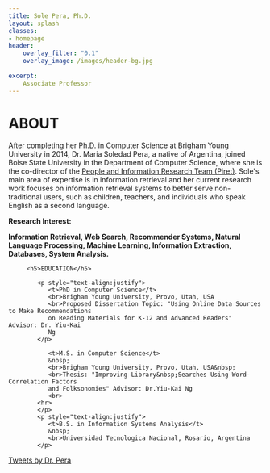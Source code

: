 ```yaml
---
title: Sole Pera, Ph.D.
layout: splash
classes:
- homepage
header:
    overlay_filter: "0.1"
    overlay_image: /images/header-bg.jpg
    
excerpt:
    Associate Professor
---
```

 <div>
    <h1> ABOUT </h1>

After completing her Ph.D. in Computer Science at Brigham Young University in 2014, Dr. Maria Soledad Pera, a native of Argentina, joined Boise State University in the Department of Computer Science, where she is the co-director of the <a href = "http://piret.info/">People and Information Research Team (Piret)</a>. Sole's main area of expertise is in information retrieval and her current research work focuses on information retrieval systems to better serve non-traditional users, such as children, teachers, and individuals who speak English as a second language.


<p><p><b>Research Interest:</b> <p><b>Information Retrieval, Web Search, Recommender Systems, Natural Language Processing, Machine Learning, Information Extraction, Databases, System Analysis.</b></p></p></p>


         <h5>EDUCATION</h5>

            <p style="text-align:justify">
               <t>PhD in Computer Science</t>
               <br>Brigham Young University, Provo, Utah, USA
               <br>Proposed Dissertation Topic: "Using Online Data Sources to Make Recommendations
               on Reading Materials for K-12 and Advanced Readers" Advisor: Dr. Yiu-Kai
               Ng
            </p>
          
               <t>M.S. in Computer Science</t>
               &nbsp;
               <br>Brigham Young University, Provo, Utah, USA&nbsp;
               <br>Thesis: "Improving Library&nbsp;Searches Using Word-Correlation Factors
               and Folksonomies" Advisor: Dr.Yiu-Kai Ng
               <br>
            <hr>
            </p>
            <p style="text-align:justify">
               <t>B.S. in Information Systems Analysis</t>
               &nbsp;
               <br>Universidad Tecnologica Nacional, Rosario, Argentina
            </p>







<div class="tl-embed">
<a class="twitter-timeline" data-height="800" data-dnt="true" href="https://twitter.com/DrCh0le">Tweets by Dr. Pera</a> <script async src="https://platform.twitter.com/widgets.js" charset="utf-8"></script>
</div>
